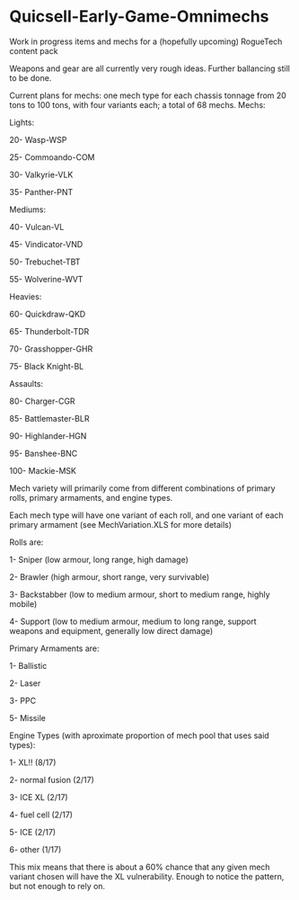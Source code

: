 # Quicsell-Early-Game-Omnimechs
 
Work in progress items and mechs for a (hopefully upcoming) RogueTech content pack

Weapons and gear are all currently very rough ideas. Further ballancing still to be done.

Current plans for mechs: one mech type for each chassis tonnage from 20 tons to 100 tons, with four variants each; a total of 68 mechs.
Mechs:

Lights:

20- Wasp-WSP

25- Commoando-COM

30- Valkyrie-VLK

35- Panther-PNT

Mediums:

40- Vulcan-VL

45- Vindicator-VND

50- Trebuchet-TBT

55- Wolverine-WVT

Heavies:

60- Quickdraw-QKD

65- Thunderbolt-TDR

70- Grasshopper-GHR

75- Black Knight-BL

Assaults:

80- Charger-CGR

85- Battlemaster-BLR

90- Highlander-HGN

95- Banshee-BNC

100- Mackie-MSK

Mech variety will primarily come from different combinations of primary rolls, primary armaments, and engine types.

Each mech type will have one variant of each roll, and one variant of each primary armament (see MechVariation.XLS for more details)

Rolls are:

1- Sniper (low armour, long range, high damage)

2- Brawler (high armour, short range, very survivable)

3- Backstabber (low to medium armour, short to medium range, highly mobile)

4- Support (low to medium armour, medium to long range, support weapons and equipment, generally low direct damage)

Primary Armaments are:

1- Ballistic

2- Laser

3- PPC

5- Missile

Engine Types (with aproximate proportion of mech pool that uses said types):

1- XL!! (8/17)

2- normal fusion (2/17)

3- ICE XL (2/17)

4- fuel cell (2/17)

5- ICE (2/17)

6- other (1/17)

This mix means that there is about a 60% chance that any given mech variant chosen will have the XL vulnerability. Enough to notice the pattern, but not enough to rely on.
